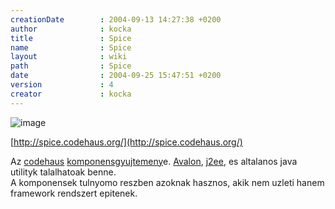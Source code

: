 ```yaml
---
creationDate        : 2004-09-13 14:27:38 +0200 
author              : kocka 
title               : Spice 
name                : Spice 
layout              : wiki 
path                : Spice 
date                : 2004-09-25 15:47:51 +0200 
version             : 4 
creator             : kocka 
---
```

![image](http://spice.codehaus.org/images/spice.gif)<br/>

[http://spice.codehaus.org/](http://spice.codehaus.org/)

Az [codehaus](codehaus.html) [komponensgyujtemeny](komponensgyujtemeny.html)e. [Avalon](avalon.html), [j2ee](j2ee.html), es altalanos java utilityk talalhatoak benne.<br/>
A komponensek tulnyomo reszben azoknak hasznos, akik nem uzleti hanem framework rendszert epitenek.
